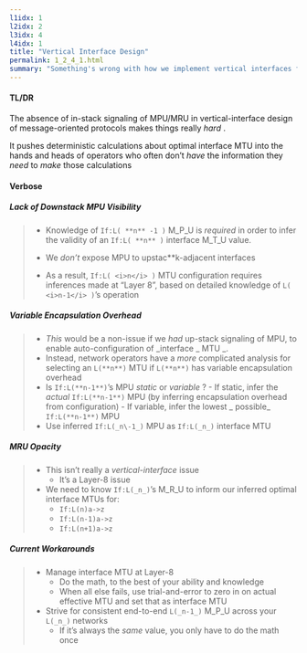 ```yaml
---
l1idx: 1
l2idx: 2
l3idx: 4
l4idx: 1
title: "Vertical Interface Design"
permalink: 1_2_4_1.html
summary: "Something's wrong with how we implement vertical interfaces for message-oriented protocols."
---
```


#### TL/DR

The absence of in\-stack signaling of MPU/MRU in  vertical\-interface design of message\-oriented protocols makes things really  _hard_ \.

It pushes deterministic calculations about optimal interface MTU into the hands and heads of operators who often don’t  _have_  the information they  _need_  to  _make_  those calculations

#### Verbose


##### Lack of Downstack MPU Visibility

> - Knowledge of `If:L( **n** -1 )` M_P_U is _required_ in order to infer the validity of an `If:L( **n** )` interface M_T_U value.
> 
> - We _don’t_ expose MPU to upstac**k\-adjacent interfaces
> 
> - As a result, `If:L( <i>n</i> )` MTU configuration requires inferences made at “Layer 8”, based on detailed knowledge of `L( <i>n-1</i> )`’s operation

##### Variable Encapsulation Overhead

> - _This_  would be a non-issue if we _had_ up-stack signaling of MPU, to enable auto-configuration of _interface _ MTU _.
> -  Instead, network operators have a _more_  complicated analysis for selecting an `L(**n**)` MTU if `L(**n**)` has variable encapsulation overhead
>   -  Is `If:L(**n-1**)`’s MPU _static_ or _variable_ ?
>     - If static, infer the _actual_ `If:L(**n-1**)` MPU (by inferring encapsulation overhead from configuration)
>     - If variable, infer the lowest _ possible_ `If:L(**n-1**)` MPU
>   - Use inferred `If:L(_n\-1_)` MPU as `If:L(_n_)` interface MTU

##### MRU Opacity

> - This isn’t really a _vertical-interface_ issue
>   - It’s a Layer-8 issue
> - We need to know `If:L(_n_)`’s M_R_U to inform our inferred optimal interface MTUs for:
>   - `If:L(n)a->z`
>   - `If:L(n-1)a->z`
>   - `If:L(n+1)a->z`

##### Current Workarounds

> - Manage interface MTU at Layer-8
>   - Do the math, to the best of your ability and knowledge
>   - When all else fails, use trial-and-error to zero in on actual effective MTU and set that as interface MTU
> - Strive for consistent end-to-end `L(_n-1_)` M_P_U across your `L(_n_)` networks
>   - If it’s always the _same_  value, you only have to do the math once
